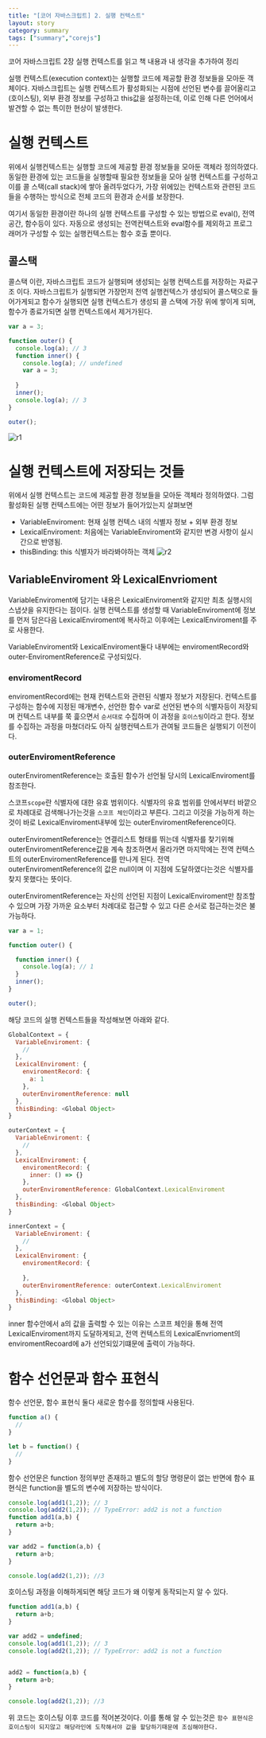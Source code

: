 ```yaml
---
title: "[코어 자바스크립트] 2. 실행 컨텍스트"
layout: story
category: summary
tags: ["summary","corejs"]
---
```

코어 자바스크립트 2장 실행 컨텍스트를 읽고 책 내용과 내 생각을 추가하여 정리

실행 컨텍스트(execution context)는 실행할 코드에 제공할 환경 정보들을 모아둔 객체이다.
자바스크립트는 실행 컨텍스트가 활성화되는 시점에 선언된 변수를 끌어올리고(호이스팅), 외부 환경 정보를 구성하고 this값을 설정하는데,
이로 인해 다른 언어에서 발견할 수 없는 특이한 현상이 발생한다.

# 실행 컨텍스트 
위에서 실행컨텍스트는 실행할 코드에 제공할 환경 정보들을 모아둔 객체라 정의하였다.
동일한 환경에 있는 코드들을 실행할때 필요한 정보들을 모아 실행 컨텍스트를 구성하고 이를 콜 스택(call stack)에 쌓아 올려두었다가,
가장 위에있는 컨텍스트와 관련된 코드들을 수행하는 방식으로 전체 코드의 환경과 순서를 보장한다.

여기서 동일한 환경이란 하나의 실행 컨텍스트를 구성할 수 있는 방법으로 eval(), 전역공간, 함수등이 있다.
자동으로 생성되는 전역컨텍스트와 eval함수를 제외하고 프로그래머가 구성할 수 있는 실행컨텍스트는 함수 호출 뿐이다.

## 콜스택
콜스택 이란, 자바스크립트 코드가 실행되며 생성되는 실행 컨텍스트를 저장하는 자료구조 이다.
자바스크립트가 실행되면 가장먼저 전역 실행컨텍스가 생성되어 콜스택으로 들어가게되고 함수가 실행되면 실행 컨텍스트가 생성되 콜 스택에 가장 위에 쌓이게 되며, 함수가 종료가되면 실행 컨텍스트에서 제거가된다.

```js
var a = 3;

function outer() {
  console.log(a); // 3
  function inner() {
    console.log(a); // undefined
    var a = 3;
    
  }
  inner();
  console.log(a); // 3
}

outer();

```
![r1](/assets/summary/corejs/2/1.png)

# 실행 컨텍스트에 저장되는 것들
위에서 실행 컨텍스트는 코드에 제공할 환경 정보들을 모아둔 객체라 정의하였다.
그럼 활성화된 실행 컨텍스트에는 어떤 정보가 들어가있는지 살펴보면
- VariableEnviroment: 현재 실행 컨텍스 내의 식별자 정보 + 외부 환경 정보
- LexicalEnviroment: 처음에는 VariableEnviroment와 같지만 변경 사항이 실시간으로 반영됨.
- thisBinding: this 식별자가 바라봐야하는 객체
![r2](/assets/summary/corejs/2/2.png)

## VariableEnviroment 와 LexicalEnvrioment
VariableEnviroment에 담기는 내용은 LexicalEnviroment와 같지만 최초 실행시의 스냅샷을 유지한다는 점이다.
실행 컨텍스트를 생성할 때 VariableEnviroment에 정보를 먼저 담은다음 LexicalEnviroment에 복사하고 이후에는 LexicalEnviroment를 주로 사용한다.

VariableEnviroment와 LexicalEnviroment둘다 내부에는 enviromentRecord와 outer-EnviromentReference로 구성되있다.
### enviromentRecord
enviromentRecord에는 현재 컨텍스트와 관련된 식별자 정보가 저장된다.
컨텍스트를 구성하는 함수에 지정된 매개변수, 선언한 함수 var로 선언된 변수의 식별자등이 저장되며 컨텍스트 내부를 쭉 흝으면서 `순서대로` 수집하며 이 과정을 `호이스팅`이라고 한다.
정보를 수집하는 과정을 마쳤더라도 아직 실행컨텍스트가 관여될 코드들은 실행되기 이전이다.

### outerEnviromentReference
outerEnviromentReference는 호출된 함수가 선언될 당시의 LexicalEnviroment를 참조한다.

스코프`scope`란 식별자에 대한 유효 범위이다.
식별자의 유효 범위를 안에서부터 바깥으로 차례대로 검색해나가는것을 `스코프 체인`이라고 부른다.
그리고 이것을 가능하게 하는것이 바로 LexicalEnviroment내부에 있는 outerEnviromentReference이다.

outerEnviromentReference는 연결리스트 형태를 뛰는데 식별자를 찾기위해 outerEnviromentReference값을 계속 참조하면서 올라가면 마지막에는 전역 컨텍스트의  outerEnviromentReference를 만나게 된다.
전역 outerEnviromentReference의 값은 null이며 이 지점에 도달하였다는것은 식별자를 찾지 못했다는 뜻이다.

outerEnviromentReference는 자신의 선언된 지점이 LexicalEnviroment만 참조할 수 있으며 가장 가까운 요소부터 차례대로 접근할 수 있고 다른 순서로 접근하는것은 불가능하다.
```js
var a = 1;

function outer() {

  function inner() {
    console.log(a); // 1
  }
  inner();
}

outer();
```

해당 코드의 실행 컨텍스트들을 작성해보면 아래와 같다.

```js
GlobalContext = {
  VariableEnviroment: {
    //
  },
  LexicalEnviroment: {
    enviromentRecord: {
      a: 1
    },
    outerEnviromentReference: null 
  },
  thisBinding: <Global Object>
}

outerContext = {
  VariableEnviroment: {
    //
  },
  LexicalEnviroment: {
    enviromentRecord: {
      inner: () => {}
    },
    outerEnviromentReference: GlobalContext.LexicalEnviroment 
  },
  thisBinding: <Global Object>
}

innerContext = {
  VariableEnviroment: {
    //
  },
  LexicalEnviroment: {
    enviromentRecord: {
    
    },
    outerEnviromentReference: outerContext.LexicalEnviroment 
  },
  thisBinding: <Global Object>
}
```

inner 함수안에서 a의 값을 출력할 수 있는 이유는 스코프 체인을 통해 전역 LexicalEnviroment까지 도달하게되고,
전역 컨텍스트의  LexicalEnvrioment의 enviromentRecoard에 a가 선언되있기떄문에 출력이 가능하다.

# 함수 선언문과 함수 표현식
함수 선언문, 함수 표현식 둘다 새로운 함수를 정의할때 사용된다.
```js
function a() {
  //
}

let b = function() {
  //  
}
```
함수 선언문은 function 정의부만 존재하고 별도의 할당 명령문이 없는 반면에 함수 표현식은 function을 별도의 변수에 저장하는 방식이다.

```js
console.log(add1(1,2)); // 3
console.log(add2(1,2)); // TypeError: add2 is not a function
function add1(a,b) {
  return a+b;
}

var add2 = function(a,b) {
  return a+b;
}

console.log(add2(1,2)); //3
```
호이스팅 과정을 이해하게되면 해당 코드가 왜 이렇게 동작되는지 알 수 있다.

```js
function add1(a,b) {
  return a+b;
}

var add2 = undefined;
console.log(add1(1,2)); // 3
console.log(add2(1,2)); // TypeError: add2 is not a function


add2 = function(a,b) {
  return a+b;
}

console.log(add2(1,2)); //3
```
위 코드는 호이스팅 이후 코드를 적어본것이다.
이를 통해 알 수 있는것은 `함수 표현식은 호이스팅이 되지않고 해당라인에 도착해서야 값을 할당하기때문에 조심해야한다.`








